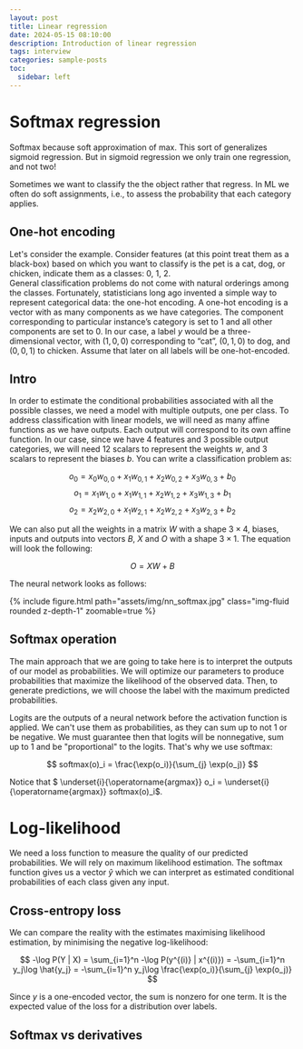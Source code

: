 ```yaml
---
layout: post
title: Linear regression
date: 2024-05-15 08:10:00
description: Introduction of linear regression
tags: interview
categories: sample-posts
toc:
  sidebar: left
---
```


# Softmax regression

Softmax because soft approximation of max. This sort of generalizes sigmoid regression. But in sigmoid regression we only train one regression, and not two!

Sometimes we want to classify the the object rather that regress. In ML we often do soft assignments, i.e., to assess the probability that each category applies.

## One-hot encoding
Let's consider the example. Consider features (at this point treat them as a black-box) based on which you want to classify is the pet is a cat, dog, or chicken, indicate them as a classes: 0, 1, 2.  
General classification problems do not come with natural orderings among the classes. Fortunately, statisticians long ago invented a simple way to represent categorical data: the one-hot encoding. A one-hot encoding is a vector with as many components as we have categories. The component corresponding to particular instance’s category is set to 1 and all other components are set to 0. In our case, a label $y$ would be a three-dimensional vector, with $(1, 0, 0)$ corresponding to “cat”, $(0, 1, 0)$ to dog, and $(0, 0, 1)$ to chicken. Assume that later on all labels will be one-hot-encoded.

## Intro 

In order to estimate the conditional probabilities associated with all the possible classes, we need a model with multiple outputs, one per class. To address classification with linear models, we will need as many affine functions as we have outputs. Each output will correspond to its own affine function. In our case, since we have 4 features and 3 possible output categories, we will need 12 scalars to represent the weights $w$, and 3 scalars to represent the biases $b$. You can write a classification problem as:

$$o_0 = x_0 w_{0, 0} + x_1 w_{0, 1} + x_2 w_{0, 2} + x_3 w_{0, 3} + b_0$$
$$o_1 = x_1 w_{1, 0} + x_1 w_{1, 1} + x_2 w_{1, 2} + x_3 w_{1, 3} + b_1$$
$$o_2 = x_2 w_{2, 0} + x_1 w_{2, 1} + x_2 w_{2, 2} + x_3 w_{2, 3} + b_2$$

We can also put all the weights in a matrix $W$ with a shape $3 \times 4$, biases, inputs and outputs into vectors $B$, $X$ and $O$ with a shape $3 \times 1$. The equation will look the following:

$$ O = X W + B $$

The neural network looks as follows:

<div class="row mt-3">
    <div class="col-sm mt-3 mt-md-0">
        {% include figure.html path="assets/img/nn_softmax.jpg" class="img-fluid rounded z-depth-1" zoomable=true %}
    </div>
</div>

## Softmax operation
The main approach that we are going to take here is to interpret the outputs of our model as probabilities. We will optimize our parameters to produce probabilities that maximize the likelihood of the observed data. Then, to generate predictions, we will choose the label with the maximum predicted probabilities.


Logits are the outputs of a neural network before the activation function is applied. We can't use them as probabilities, as they can sum up to not 1 or be negative. We must guarantee then that logits will be nonnegative, sum up to 1 and be "proportional" to the logits. That's why we use softmax:

$$ softmax(o)_i = \frac{\exp(o_i)}{\sum_{j} \exp(o_j)}  $$

Notice that $ \underset{i}{\operatorname{argmax}} o_i = \underset{i}{\operatorname{argmax}} softmax(o)_i$.


# Log-likelihood
We need a loss function to measure the quality of our predicted probabilities. We will rely on maximum likelihood estimation.
The softmax function gives us a vector $\hat{y}$ which we can interpret as estimated conditional probabilities of each class given any input. 


## Cross-entropy loss
We can compare the reality with the estimates maximising likelihood estimation, by minimising the negative log-likelihood:

$$ -\log P(Y | X) = \sum_{i=1}^n -\log P(y^{(i)} | x^{(i)}) = -\sum_{i=1}^n y_j\log \hat{y_j} = -\sum_{i=1}^n y_j\log  \frac{\exp(o_i)}{\sum_{j} \exp(o_j)} $$

Since $y$ is a one-encoded vector, the sum is nonzero for one term.  It is the expected value of the loss for a distribution over labels.



## Softmax vs derivatives
